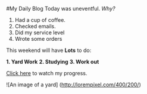 #My Daily Blog
Today was uneventful. _Why?_

1. Had a cup of coffee.
2. Checked emails.
3. Did my service level
4. Wrote some orders

This weekend will have **Lots** to do:

**1.	Yard Work**
**2.  Studying**
**3.  Work out**

[Click here](http://allrecipes.com/) to watch my progress.

![An image of a yard] (http://lorempixel.com/400/200/)

